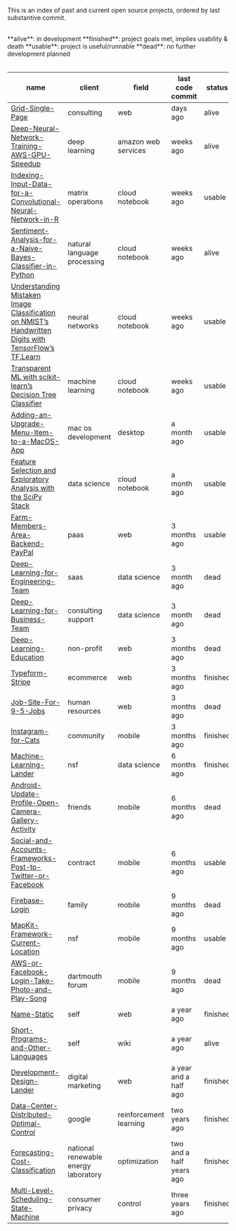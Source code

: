 This is an index of past and current open source projects, ordered by last substantive commit.

<br>
**alive**: in development  
**finished**: project goals met, implies usability & death  
**usable**: project is useful/runnable  
**dead**: no further development planned
<br><br>

| name | client | field | last code commit | status | time in development | 
| ---- | --------- | ---- | -------------- | ---- |---- |
| [Grid-Single-Page](https://github.com/SamPutnam/Grid-Single-Page) | consulting | web | days ago | alive | months |
| [Deep-Neural-Network-Training-AWS-GPU-Speedup ](https://research.vahula.com/dl-on-an-aws-gpu-d136342ea9d2#.11zac6xyh) | deep learning | amazon web services | weeks ago | alive | weeks |
| [Indexing-Input-Data-for-a-Convolutional-Neural-Network-in-R](https://samputnam.quora.com/Indexing-Input-Data-for-a-Convolutional-Neural-Network-in-R) | matrix operations | cloud notebook | weeks ago | usable | a week |
| [Sentiment-Analysis-for-a-Naive-Bayes-Classifier-in-Python](https://samputnam.quora.com/Sentiment-Analysis-of-WSJ-and-NYT-Front-Page-Presidential-Headlines-for-a-Naive-Bayes-Classifier-in-Python) | natural language processing | cloud notebook | weeks ago | alive | weeks |
| [Understanding Mistaken Image Classification on NMIST’s Handwritten Digits with TensorFlow’s TF.Learn](https://research.vahula.com/classifying-images-of-nmist-handwritten-digits-with-tensorflows-tf-learn-9309e3841d85#.j8o0mqx5z) | neural networks | cloud notebook | weeks ago | usable | days |
| [Transparent ML with scikit-learn’s Decision Tree Classifier](https://research.vahula.com/scikit-learns-decision-tree-classifier-698ddbb05b#.qtn5hbv91) | machine learning | cloud notebook | weeks ago | usable | hours |
| [Adding-an-Upgrade-Menu-Item-to-a-MacOS-App](https://samputnam.quora.com/Adding-an-%E2%80%9CUpgrade%E2%80%9D-Menu-Item-to-a-MacOS-App) | mac os development | desktop | a month ago | usable | hours |
| [Feature Selection and Exploratory Analysis with the SciPy Stack](https://research.vahula.com/using-the-scipy-stack-for-exploratory-analysis-1327717d9656#.5yi0omnmi) | data science | cloud notebook | a month ago | usable | hours |
| [Farm-Members-Area-Backend-PayPal](https://github.com/samputnam/Farm-Members-Area-Backend-PayPal) | paas | web | 3 months ago | usable | weeks |
|[Deep-Learning-for-Engineering-Team](https://github.com/samputnam/Deep-Learning-for-Engineering-Team) | saas | data science | 3 month ago | dead | weeks |
|[Deep-Learning-for-Business-Team](https://github.com/samputnam/Deep-Learning-for-Business-Team) | consulting support | data science | 3 month ago | dead | days |
| [Deep-Learning-Education](https://github.com/samputnam/Deep-Learning-Education) | non-profit  | web | 3 months ago | dead | days |
| [Typeform-Stripe](https://github.com/samputnam/Typeform-Stripe) | ecommerce | web | 3 months ago | finished | days |
| [Job-Site-For-9-5-Jobs](https://github.com/samputnam/Job-Site-For-9-5-Jobs) | human resources | web | 3 months ago | dead | weeks |
| [Instagram-for-Cats](https://github.com/samputnam/Instagram-for-Cats) | community | mobile | 3 months ago | finished | months |
| [Machine-Learning-Lander](https://github.com/SamPutnam/Machine-Learning-Lander) | nsf | data science | 6 months ago | finished | months |
| [Android-Update-Profile-Open-Camera-Gallery-Activity](https://github.com/samputnam/Android-Update-Profile-Open-Camera-Gallery-Activity) | friends | mobile | 6 months ago | dead | weeks |
| [Social-and-Accounts-Frameworks-Post-to-Twitter-or-Facebook](https://github.com/samputnam/Social-and-Accounts-Frameworks-Post-to-Twitter-or-Facebook) | contract | mobile | 6 months ago | usable | weeks |
| [Firebase-Login](https://github.com/samputnam/Firebase-Login) | family | mobile | 9 months ago | dead | days |
| [MapKit-Framework-Current-Location](https://github.com/Dartmouth-entrepreneurial-network/MapKit-Current-Location) | nsf | mobile | 9 months ago | usable | days |
| [AWS-or-Facebook-Login-Take-Photo-and-Play-Song](https://github.com/Dartmouth-entrepreneurial-network/AWS-or-Facebook-Login-Take-Photo-and-Play-Song) | dartmouth forum | mobile | 9 months ago | dead | weeks |
| [Name-Static](https://github.com/SamPutnam/Name-Static) | self | web | a year ago | finished | months |
| [Short-Programs-and-Other-Languages](https://github.com/SamPutnam/Short-Programs-and-Other-Languages) | self | wiki | a year ago | alive | days |
| [Development-Design-Lander](https://github.com/SamPutnam/Development-Design-Lander) | digital marketing | web | a year and a half ago | finished | days |
| [Data-Center-Distributed-Optimal-Control](https://github.com/SamPutnam/Data-Center-Distributed-Optimal-Control) | google | reinforcement learning | two years ago | finished | months |
| [Forecasting-Cost-Classification](https://github.com/SamPutnam/Forecasting-Cost-Classification) | national renewable energy laboratory | optimization | two and a half years ago | finished | months |
| [Multi-Level-Scheduling-State-Machine](https://github.com/SamPutnam/Multi-Level-Scheduling-State-Machine) | consumer privacy | control | three years ago | finished | months |





